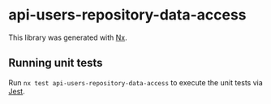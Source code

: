 # api-users-repository-data-access

This library was generated with [Nx](https://nx.dev).

## Running unit tests

Run `nx test api-users-repository-data-access` to execute the unit tests via [Jest](https://jestjs.io).
